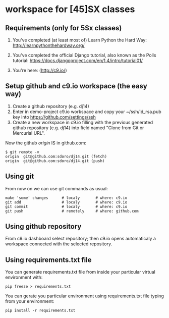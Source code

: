 
# workspace for [45]SX classes

## Requirements (only for 5Sx classes)

1. You've completed (at least most of) Learn Python the Hard Way: http://learnpythonthehardway.org/

2. You've completed the official Django tutorial, also known as the Polls tutorial: https://docs.djangoproject.com/en/1.4/intro/tutorial01/

3. You're here: (http://c9.io/)

## Setup github and c9.io workspace (the easy way)

1. Create a github repository (e.g. dj14)
2. Enter in demo-project c9.io workspace and copy your ~/ssh/id_rsa.pub key into https://github.com/settings/ssh
3. Create a new workspace in c9.io filling with the previous generated github repository (e.g. dj14) into field named "Clone from Git or Mercurial URL".

Now the github *origin* IS in github.com:

    $ git remote -v
    origin  git@github.com:sdoro/dj14.git (fetch)
    origin  git@github.com:sdoro/dj14.git (push)


## Using git

From now on we can use git commands as usual:

    make 'some' changes      # localy       # where: c9.io
    git add                  # localy       # where: c9.io
    git commit               # localy       # where: c9.io
    git push                 # remotely     # where: github.com


## Using github repository

From c9.io dashboard select repository; then c9.io opens automaticaly a workspace connected with the selected repository.


## Using requirements.txt file

You can generate requirements.txt file from inside your particular virtual environment with:

    pip freeze > requirements.txt
    
You can gerate you particular environment using requirements.txt file typing from your environment:

    pip install -r requirements.txt
    
    